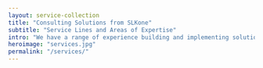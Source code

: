 ```yaml
---
layout: service-collection
title: "Consulting Solutions from SLKone"
subtitle: "Service Lines and Areas of Expertise"
intro: "We have a range of experience building and implementing solutions within a variety of service areas."
heroimage: "services.jpg"
permalink: "/services/"
---
```

